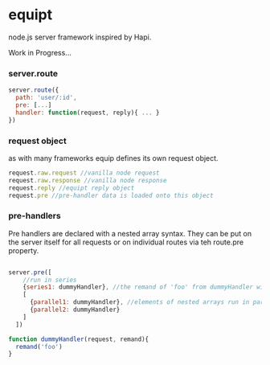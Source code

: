 equipt
======

node.js server framework inspired by Hapi.

Work in Progress...

### server.route
```js
server.route({
  path: 'user/:id',
  pre: [...]
  handler: function(request, reply){ ... }
})
```

### request object
as with many frameworks equip defines its own request object.
```js
request.raw.request //vanilla node request
request.raw.response //vanilla node response
request.reply //equipt reply object
request.pre //pre-handler data is loaded onto this object
```

### pre-handlers
Pre handlers are declared with a nested array syntax.  They can be put on the server itself for all requests or on individual routes via teh route.pre property.
```js

server.pre([
    //run in series
    {series1: dummyHandler}, //the remand of 'foo' from dummyHandler will be mapped onto request.pre.series1.
    [
      {parallel1: dummyHandler}, //elements of nested arrays run in parallel.
      {parallel2: dummyHandler}
    ]
  ])

function dummyHandler(request, remand){
  remand('foo')
}
```


